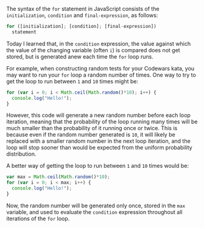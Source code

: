 The syntax of the `for` statement in JavaScript consists of the `initialization`, `condition` and `final-expression`, as follows:
``` javascript
for ([initialization]; [condition]; [final-expression])
  statement
```

Today I learned that, in the `condition` expression, the value against which the value of the changing variable (often `i`) is compared does not get stored, but is generated anew each time the `for` loop runs.

For example, when constructing random tests for your Codewars kata, you may want to run your `for` loop a random number of times. One way to try to get the loop to run between `1` and `10` times might be:
``` javascript
for (var i = 0; i < Math.ceil(Math.random()*10); i++) {
  console.log("Hello!");
}
```
However, this code will generate a new random number before each loop iteration, meaning that the probability of the loop running many times will be much smaller than the probability of it running once or twice. This is because even if the random number generated is `10`, it will likely be replaced with a smaller random number in the next loop iteration, and the loop will stop sooner than would be expected from the uniform probability distribution.

A better way of getting the loop to run between `1` and `10` times would be:
``` javascript
var max = Math.ceil(Math.random()*10);
for (var i = 0; i < max; i++) {
  console.log("Hello!");
}
```
Now, the random number will be generated only once, stored in the `max` variable, and used to evaluate the `condition` expression throughout all iterations of the `for` loop.
